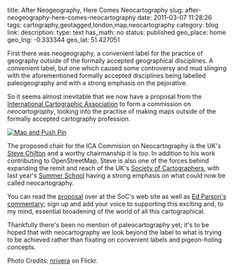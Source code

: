 title: After Neogeography, Here Comes Neocartography
slug: after-neogeography-here-comes-neocartography
date: 2011-03-07 11:28:26
tags: cartography,geotagged,london,map,neocartography
category: blog
link: 
description: 
type: text
has_math: no
status: published
geo_place: home
geo_lng: -0.333344
geo_lat: 51.427051

First there was neogeography, a convenient label for the practice of geography outside of the formally accepted geographical disciplines. A convenient label, but one which caused some controversy and mud slinging with the aforementioned formally accepted disciplines being labelled paleogeography and with a strong emphasis on the pejorative.

So it seems almost inevitable that we now have a proposal from the [International Cartographic Association](http://icaci.org/ "http://icaci.org/") to form a commission on *neocartography*, looking into the practise of making maps outside of the formally accepted cartography profession.

<!-- TEASER_END -->

[![Map and Push Pin](http://farm4.static.flickr.com/3100/3158814786_e8e0632d9e_d.jpg)](http://www.flickr.com/photos/nrivera/3158814786/ "Map and Push Pin")

The proposed chair for the ICA Commision on Neocartography is the UK's [Steve Chilton](http://twitter.com/steev8 "http://twitter.com/steev8") and a worthy chairmanship it is too. In addition to his work contributing to OpenStreetMap, Steve is also one of the forces behind expanding the remit and reach of the UK's [Society of Cartographers](http://www.soc.org.uk/ "http://www.soc.org.uk/"), with last year's [Summer School](/2010/12/08/society-of-cartographers-redux/ "/2010/12/08/society-of-cartographers-redux/") having a strong emphasis on what could now be called neocartography.

You can read the [proposal](http://www.soc.org.uk/neocartography/ "http://www.soc.org.uk/neocartography/") over at the SoC's web site as well as [Ed Parson's commentary](http://www.edparsons.com/2011/03/and-now-there-is-neocartography/ "http://www.edparsons.com/2011/03/and-now-there-is-neocartography/"); sign up and add your voice to supporting this exciting and, to my mind, essential broadening of the world of all this cartographical.

Thankfully there's been no mention of paleocartography yet; it's to be hoped that with neocartography we look beyond the label to what is trying to be achieved rather than fixating on convenient labels and pigeon-holing concepts.



Photo Credits: [nrivera](http://www.flickr.com/photos/nrivera/3158814786/ "http://www.flickr.com/photos/nrivera/3158814786/") on Flickr.


